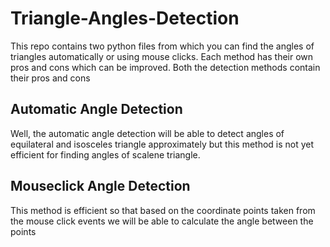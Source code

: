 # Triangle-Angles-Detection
This repo contains two python files from which you can find the angles of triangles automatically or using mouse clicks. Each method has their own pros and cons which can be improved. 
Both the detection methods contain their pros and cons

## Automatic Angle Detection
Well, the automatic angle detection will be able to detect angles of equilateral and isosceles triangle approximately but this method is not yet efficient for finding angles of scalene triangle.

## Mouseclick Angle Detection
This method is efficient so that based on the coordinate points taken from the mouse click events we will be able to calculate the angle between the points

